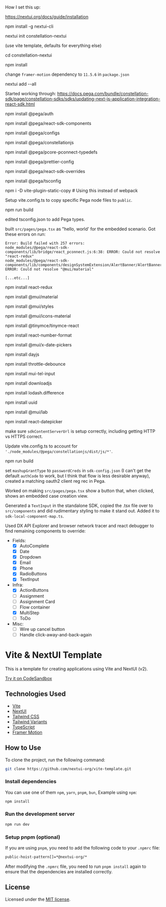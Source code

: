 How I set this up:

https://nextui.org/docs/guide/installation

npm install -g nextui-cli

nextui init constellation-nextui

(use vite template, defaults for everything else)

cd constellation-nextui

npm install

change `framer-motion` dependency to `11.5.6` in `package.json`

nextui add --all

Started working through: https://docs.pega.com/bundle/constellation-sdk/page/constellation-sdks/sdks/updating-next-js-application-integration-react-sdk.html

npm install @pega/auth

npm install @pega/react-sdk-components

npm install @pega/configs

npm install @pega/constellationjs

npm install @pega/pcore-pconnect-typedefs

npm install @pega/prettier-config

npm install @pega/react-sdk-overrides

npm install @pega/tsconfig

npm i -D vite-plugin-static-copy # Using this instead of webpack

Setup vite.config.ts to copy specific Pega node files to `public`.

npm run build

edited tsconfig.json to add Pega types.

built `src/pages/pega.tsx` as "hello, world' for the embedded scenario. Got these errors on run:

```
Error: Build failed with 257 errors:
node_modules/@pega/react-sdk-components/lib/bridge/react_pconnect.js:6:38: ERROR: Could not resolve "react-redux"
node_modules/@pega/react-sdk-components/lib/components/designSystemExtension/AlertBanner/AlertBanner.js:2:22: ERROR: Could not resolve "@mui/material"

[...etc...]
```

npm install react-redux

npm install @mui/material

npm install @mui/styles

npm install @mui/icons-material

npm install @tinymce/tinymce-react

npm install react-number-format

npm install @mui/x-date-pickers

npm install dayjs

npm install throttle-debounce

npm install mui-tel-input

npm install downloadjs

npm install lodash.difference

npm install uuid

npm install @mui/lab

npm install react-datepicker

make sure `sdkContentServerUrl` is setup correctly, including getting HTTP vs HTTPS correct.

Update vite.config.ts to account for `'./node_modules/@pega/constellationjs/dist/js/*'`.

npm run build

set `mashupGrantType` to `passwordCreds` in `sdk-config.json` (I can't get the default `authCode` to work, but I think that flow is less desirable anyway), created a matching oauth2 client reg rec in Pega.

Worked on making `src/pages/pega.tsx` show a button that, when clicked, shows an embedded case creation view.

Generated a `TextInput` in the standalone SDK, copied the .tsx file over to `src/components` and did rudimentary styling to make it stand out. Added it to `sdk-local-component-map.ts`.

Used DX API Explorer and browser network tracer and react debugger to find remaining components to override:

- Fields:
    - [x] AutoComplete
    - [x] Date
    - [x] Dropdown
    - [x] Email
    - [x] Phone
    - [x] RadioButtons
    - [x] TextInput
- Infra:
    - [x] ActionButtons
    - [ ] Assignment
    - [ ] Assignment Card
    - [ ] Flow container
    - [x] MultiStep
    - [ ] ToDo
- Misc:
    - [ ] Wire up cancel button
    - [ ] Handle click-away-and-back-again

# Vite & NextUI Template

This is a template for creating applications using Vite and NextUI (v2).

[Try it on CodeSandbox](https://githubbox.com/nextui-org/vite-template)

## Technologies Used

- [Vite](https://vitejs.dev/guide/)
- [NextUI](https://nextui.org)
- [Tailwind CSS](https://tailwindcss.com)
- [Tailwind Variants](https://tailwind-variants.org)
- [TypeScript](https://www.typescriptlang.org)
- [Framer Motion](https://www.framer.com/motion)

## How to Use

To clone the project, run the following command:

```bash
git clone https://github.com/nextui-org/vite-template.git
```

### Install dependencies

You can use one of them `npm`, `yarn`, `pnpm`, `bun`, Example using `npm`:

```bash
npm install
```

### Run the development server

```bash
npm run dev
```

### Setup pnpm (optional)

If you are using `pnpm`, you need to add the following code to your `.npmrc` file:

```bash
public-hoist-pattern[]=*@nextui-org/*
```

After modifying the `.npmrc` file, you need to run `pnpm install` again to ensure that the dependencies are installed correctly.

## License

Licensed under the [MIT license](https://github.com/nextui-org/vite-template/blob/main/LICENSE).
